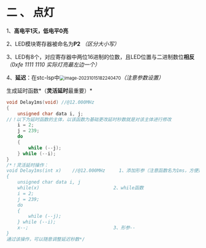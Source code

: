 # 二 、 点灯

1、**高电平1灭，低电平0亮**

2、LED模块寄存器被命名为**P2** *（区分大小写）*

3、LED有8个，对应寄存器中两位16进制的位数，且LED位置与二进制数位**相反** *（0xfe 1111 1110 实际灯亮最左边一个）*

4、**延迟**：在stc-lsp中<img src="C:\Users\Cole Li\AppData\Roaming\Typora\typora-user-images\image-20231015182240470.png" alt="image-20231015182240470" style="zoom: 80%;" />*（注意参数设置）*

生成延时函数*（**灵活延时**最重要）*

```c
void Delay1ms(void)	//@12.000MHz  
{
	unsigned char data i, j;
//！以下为延时函数的主体，以该函数为基础更改延时秒数就是对该主体进行修改
	i = 2;
	j = 239;
	do
	{
		while (--j);
	} while (--i);
}
/*！灵活延时操作：
void Delay1ms(int x)	//@12.000MHz     1、添加形参（注意函数名为1ms，方便延迟多少ms就设x为多少）
{
	unsigned char data i, j
	while(x)						   2、while函数
	i = 2;
	j = 239;
	do
	{
		while (--j);
	} while (--i);
	x--;							   3、形参--
}
通过该操作，可以随意调整延迟秒数*/

```

